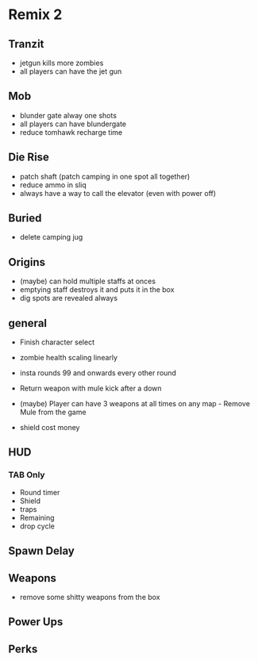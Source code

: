 # Remix 2

## Tranzit
*  jetgun kills more zombies
*  all players can have the jet gun

## Mob
* blunder gate alway one shots
* all players can have blundergate
* reduce tomhawk recharge time

## Die Rise
* patch shaft (patch camping in one spot all together)
* reduce ammo in sliq
* always have a way to call the elevator (even with power off)

## Buried
* delete camping jug 

## Origins
* (maybe) can hold multiple staffs at onces 
* emptying staff destroys it and puts it in the box
* dig spots are revealed always
 
## general
* Finish character select
* zombie health scaling linearly
* insta rounds 99 and onwards every other round
* Return weapon with mule kick after a down
* (maybe) Player can have 3 weapons at all times on any map - Remove Mule from the game

* shield cost money

## HUD
### TAB Only
* Round timer
* Shield
* traps
* Remaining
* drop cycle

## Spawn Delay

## Weapons 
* remove some shitty weapons from the box

## Power Ups 

## Perks



